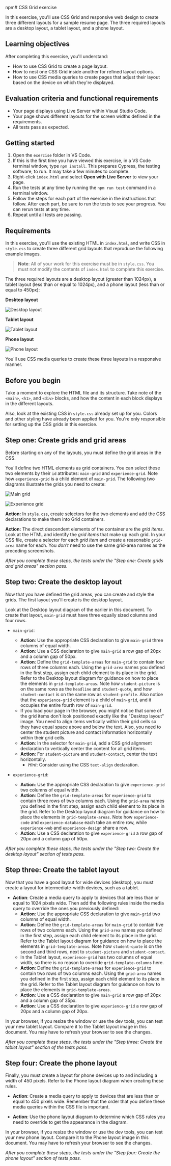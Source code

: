 npm# CSS Grid exercise

In this exercise, you'll use CSS Grid and responsive web design to create three different layouts for a sample resume page. The three required layouts are a desktop layout, a tablet layout, and a phone layout.

## Learning objectives

After completing this exercise, you'll understand:

* How to use CSS Grid to create a page layout.
* How to nest one CSS Grid inside another for refined layout options.
* How to use CSS media queries to create pages that adjust their layout based on the device on which they're displayed.

## Evaluation criteria and functional requirements

* Your page displays using Live Server within Visual Studio Code.
* Your page shows different layouts for the screen widths defined in the requirements.
* All tests pass as expected.

## Getting started

1. Open the `exercise` folder in VS Code.
2. If this is the first time you have viewed this exercise, in a VS Code terminal window, type `npm install`. This prepares Cypress, the testing software, to run. It may take a few minutes to complete.
3. Right-click `index.html` and select **Open with Live Server** to view your page.
4. Run the tests at any time by running the `npm run test` command in a terminal window.
5. Follow the steps for each part of the exercise in the instructions that follow. After each part, be sure to run the tests to see your progress. You can rerun tests at any time.
6. Repeat until all tests are passing.

## Requirements

In this exercise, you'll use the existing HTML in `index.html`, and write CSS in `style.css` to create three different grid layouts that reproduce the following example images.

> **Note**: All of your work for this exercise must be in `style.css`. You must not modify the contents of `index.html` to complete this exercise.

The three required layouts are a desktop layout (greater than 1024px), a tablet layout (less than or equal to 1024px), and a phone layout (less than or equal to 450px):

**Desktop layout**

![Desktop layout](./img/layout-desktop.png)

**Tablet layout**

![Tablet layout](./img/layout-tablet.png)

**Phone layout**

![Phone layout](./img/layout-phone.png)

You'll use CSS media queries to create these three layouts in a responsive manner.

## Before you begin

Take a moment to explore the HTML file and its structure. Take note of the `<main>`, `<h1>`, and `<div>` blocks, and how the content in each block displays in the different layouts.

Also, look at the existing CSS in `style.css` already set up for you. Colors and other styling have already been applied for you. You're only responsible for setting up the CSS grids in this exercise.

## Step one: Create grids and grid areas

Before starting on any of the layouts, you must define the grid areas in the CSS.

You'll define two HTML elements as grid containers. You can select these two elements by their `id` attributes: `main-grid` and `experience-grid`. Note how `experience-grid` is a child element of `main-grid`. The following two diagrams illustrate the grids you need to create:

![Main grid](./img/main-grid.png)

![Experience grid](./img/experience-grid.png)

**Action:** In `style.css`, create selectors for the two elements and add the CSS declarations to make them into Grid containers.

**Action:** The direct descendent elements of the container are the _grid items_. Look at the HTML and identify the _grid items_ that make up each grid. In your CSS file, create a selector for each _grid item_ and create a reasonable `grid-area` name for each. You _don't_ need to use the same grid-area names as the preceding screenshots.

*After you complete these steps, the tests under the "Step one: Create grids and grid areas" section pass.*

## Step two: Create the desktop layout

Now that you have defined the grid areas, you can create and style the grids. The first layout you'll create is the desktop layout.

Look at the Desktop layout diagram of the earlier in this document. To create that layout, `main-grid` must have three equally sized columns and four rows.

* `main-grid`:

  * **Action**: Use the appropriate CSS declaration to give `main-grid` three columns of equal width.
  * **Action**: Use a CSS declaration to give `main-grid` a row gap of 20px and a column gap of 50px.
  * **Action**: Define the `grid-template-areas` for `main-grid` to contain four rows of three columns each. Using the `grid-area` names you defined in the first step, assign each child element to its place in the grid. Refer to the Desktop layout diagram for guidance on how to place the elements in `grid-template-areas`. Note how `student-picture` is on the same rows as the `headline` and `student-quote`, and how `student-contact` is on the same row as `student-profile`. Also notice that the `experience-grid` element is a child of `main-grid`, and it occupies the entire fourth row of `main-grid`.
  * If you load your page in the browser, you might notice that some of the grid items don't look positioned exactly like the "Desktop layout" image. You need to align items vertically within their grid cells so they have equal space above and below the text. Also, you need to center the student picture and contact information horizontally within their grid cells.
  * **Action**: In the selector for `main-grid`, add a CSS grid alignment declaration to vertically center the content for all grid items.
  * **Action**: For `student-picture` and `student-contact`, center the text horizontally.
    * *Hint*: Consider using the CSS `text-align` declaration.

* `experience-grid`:
  * **Action**: Use the appropriate CSS declaration to give `experience-grid` two columns of equal width.
  * **Action**: Define the `grid-template-areas` for `experience-grid` to contain three rows of two columns each. Using the `grid-area` names you defined in the first step, assign each child element to its place in the grid. Refer to the Desktop layout diagram for guidance on how to place the elements in `grid-template-areas`. Note how `experience-code` and `experience-database` each take an entire row, while `experience-web` and `experience-design` share a row.
  * **Action**: Use a CSS declaration to give `experience-grid` a row gap of 20px and a column gap of 50px.

*After you complete these steps, the tests under the "Step two: Create the desktop layout" section of tests pass.*

## Step three: Create the tablet layout

Now that you have a good layout for wide devices (desktop), you must create a layout for intermediate-width devices, such as a tablet.

* **Action**: Create a media query to apply to devices that are less than or equal to 1024 pixels wide. Then add the following rules inside the media query to override the ones you previously defined:
  * **Action**: Use the appropriate CSS declaration to give `main-grid` two columns of equal width.
  * **Action**: Define the `grid-template-areas` for `main-grid` to contain five rows of two columns each. Using the `grid-area` names you defined in the first step, assign each child element to its place in the grid. Refer to the Tablet layout diagram for guidance on how to place the elements in `grid-template-areas`. Note how `student-quote` is on the second and third rows, next to `student-picture` and `student-contact`.
  * In the Tablet layout, `experience-grid` has two columns of equal width, so there is no reason to override `grid-template-columns` here.
  * **Action**: Define the `grid-template-areas` for `experience-grid` to contain two rows of two columns each. Using the `grid-area` names you defined in the first step, assign each child element to its place in the grid. Refer to the Tablet layout diagram for guidance on how to place the elements in `grid-template-areas`.
  * **Action**: Use a CSS declaration to give `main-grid` a row gap of 20px and a column gap of 35px.
  * **Action**: Use a CSS declaration to give `experience-grid` a row gap of 20px and a column gap of 20px.

In your browser, if you resize the window or use the dev tools, you can test your new tablet layout. Compare it to the Tablet layout image in this document. You may have to refresh your browser to see the changes.

*After you complete these steps, the tests under the "Step three: Create the tablet layout" section of the tests pass.*

## Step four: Create the phone layout

Finally, you must create a layout for phone devices up to and including a width of 450 pixels. Refer to the Phone layout diagram when creating these rules.

* **Action**: Create a media query to apply to devices that are less than or equal to 450 pixels wide. Remember that the order that you define these media queries within the CSS file is important.

* **Action**: Use the phone layout diagram to determine which CSS rules you need to override to get the appearance in the diagram.

In your browser, if you resize the window or use the dev tools, you can test your new phone layout. Compare it to the Phone layout image in this document. You may have to refresh your browser to see the changes.

*After you complete these steps, the tests under the "Step four: Create the phone layout" section of tests pass.*
